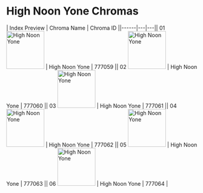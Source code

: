 # High Noon Yone Chromas

| Index  Preview | Chroma Name | Chroma ID ||------|---|---|| 01  <img src='https://raw.communitydragon.org/latest/plugins/rcp-be-lol-game-data/global/default/v1/champion-chroma-images/777/777059.png' alt='High Noon Yone' width='100'> | High Noon Yone | 777059 || 02  <img src='https://raw.communitydragon.org/latest/plugins/rcp-be-lol-game-data/global/default/v1/champion-chroma-images/777/777060.png' alt='High Noon Yone' width='100'> | High Noon Yone | 777060 || 03  <img src='https://raw.communitydragon.org/latest/plugins/rcp-be-lol-game-data/global/default/v1/champion-chroma-images/777/777061.png' alt='High Noon Yone' width='100'> | High Noon Yone | 777061 || 04  <img src='https://raw.communitydragon.org/latest/plugins/rcp-be-lol-game-data/global/default/v1/champion-chroma-images/777/777062.png' alt='High Noon Yone' width='100'> | High Noon Yone | 777062 || 05  <img src='https://raw.communitydragon.org/latest/plugins/rcp-be-lol-game-data/global/default/v1/champion-chroma-images/777/777063.png' alt='High Noon Yone' width='100'> | High Noon Yone | 777063 || 06  <img src='https://raw.communitydragon.org/latest/plugins/rcp-be-lol-game-data/global/default/v1/champion-chroma-images/777/777064.png' alt='High Noon Yone' width='100'> | High Noon Yone | 777064 |